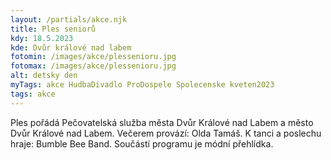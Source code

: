 ```yaml
---
layout: /partials/akce.njk
title: Ples seniorů
kdy: 18.5.2023
kde: Dvůr králové nad labem
fotomin: /images/akce/plessenioru.jpg
fotomax: /images/akce/plessenioru.jpg
alt: detsky den
myTags: akce HudbaDivadlo ProDospele Spolecenske kveten2023
tags: akce
---
```


Ples pořádá Pečovatelská služba města Dvůr Králové nad Labem a město Dvůr Králové nad Labem. Večerem provází: Olda Tamáš. K tanci a poslechu hraje: Bumble Bee Band. Součástí programu je módní přehlídka.